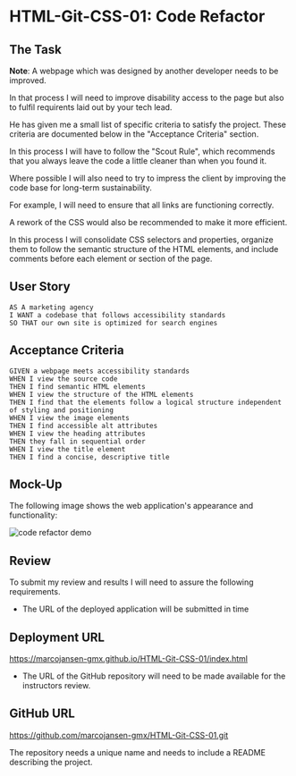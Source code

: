 # HTML-Git-CSS-01: Code Refactor

## The Task

**Note**: A webpage which was designed by another developer needs to be improved. 

In that process I will need to improve disability access to the page but also to fulfil requirents laid out by your tech lead. 

He has given me a small list of specific criteria to satisfy the project. These criteria are documented below in the "Acceptance Criteria" section.

In this process I will have to follow the "Scout Rule", which recommends that you always leave the code a little cleaner than when you found it.

Where possible I will also need to try to impress the client by improving the code base for long-term sustainability. 

For example, I will need to ensure that all links are functioning correctly. 

A rework of the CSS would also be recommended to make it more efficient. 

In this process I will consolidate CSS selectors and properties, organize them to follow the semantic structure of the HTML elements,
and include comments before each element or section of the page.


## User Story

```
AS A marketing agency
I WANT a codebase that follows accessibility standards
SO THAT our own site is optimized for search engines
```

## Acceptance Criteria

```
GIVEN a webpage meets accessibility standards
WHEN I view the source code
THEN I find semantic HTML elements
WHEN I view the structure of the HTML elements
THEN I find that the elements follow a logical structure independent of styling and positioning
WHEN I view the image elements
THEN I find accessible alt attributes
WHEN I view the heading attributes
THEN they fall in sequential order
WHEN I view the title element
THEN I find a concise, descriptive title
```

## Mock-Up

The following image shows the web application's appearance and functionality:

![code refactor demo](./Assets/01-html-css-git-homework-demo.png)


## Review

To submit my review and results I will need to assure the following requirements.

* The URL of the deployed application will be submitted in time

## Deployment URL

https://marcojansen-gmx.github.io/HTML-Git-CSS-01/index.html

* The URL of the GitHub repository will need to be made available for the instructors review. 

## GitHub URL

https://github.com/marcojansen-gmx/HTML-Git-CSS-01.git

The repository needs a unique name and needs to include a README describing the project.
